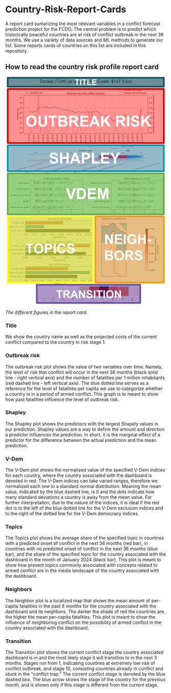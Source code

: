 # Country-Risk-Report-Cards

A report card sumarizing the most relevant variables in a conflict forecast prediction project for the FCDO. The central problem is to predict which historically peaceful countries are at risk of conflict outbreak in the next 36 months. We use a variety of data sources and ML methods to generate our list. Some reports cards of countries on this list are included in this repository.

## How to read the country risk profile report card

![The different figures in the report card.](dashboard_explainer.png)


*The different figures in the report card.*

### Title

We show the country name as well as the projected costs of the current conflict compared to the country in risk stage 1.

### Outbreak risk

The outbreak risk plot shows the value of two variables over time. Namely, the level of risk that conflict will occur in the next 36 months (black solid line - right vertical axis) and the number of fatalities per 1 million inhabitants (red dashed line - left vertical axis). The blue dotted line serves as a reference for the level of fatalities per capita we use to categorize whether a country is in a period of armed conflict. This graph is to meant to show how past fatalities influence the level of outbreak risk. 

### Shapley

The Shapley plot shows the predictors with the largest Shapely values in our prediction. Shapley values are a way to define the amount and direction a predictor influences the prediction. In short, it is the marginal effect of a predictor for the difference between the actual prediction and the mean prediction. 

### V-Dem

The V-Dem plot shows the normalized value of the specified V-Dem indices for each country, where the country associated with the dashboard is denoted in red. The V-Dem indices can take varied ranges, therefore we normalized each one to a standard normal distribution. Meaning the mean value, indicated by the blue dashed line, is 0 and the dots indicate how many standard deviations a country is away from the mean value. For further interpretation, due to the nature of the indices, it is ideal if the red dot is to the left of the blue dotted line for the V-Dem exclusion indices and to the right of the dotted line for the V-Dem democracy indices. 

### Topics

The Topics plot shows the average share of the specified topic in countries with a predicted onset of conflict in the next 36 months (red bar), in countries with no predicted onset of conflict in the next 36 months (blue bar), and the share of the specified topic for the country associated with the dashboard in the month of January 2024 (black bar). This plot is meant to show how present topics commonly associated with concepts related to armed conflict are in the media landscape of the country associated with the dashboard. 

### Neighbors

The Neighbor plot is a localized map that shows the mean amount of per-capita fatalities in the past 6 months for the country associated with the dashboard and its neighbors. The darker the shade of red the countries are, the higher the mean per-capita fatalities. This plot is meant to show the influence of neighboring conflict on the possibility of armed conflict in the country associated with the dashboard. 

### Transition

The Transition plot shows the current conflict stage the country associated dashboard is in and the most likely stage it will transition to in the next 3 months. Stages run from 1, indicating countries at extremely low risk of conflict outbreak, and stage 10, consisting countries already in conflict and stuck in the "conflict trap." The current conflict stage is denoted by the blue dashed box. The blue arrow shows the stage of the country for the previous month, and is shown only if this stage is different from the current stage.


